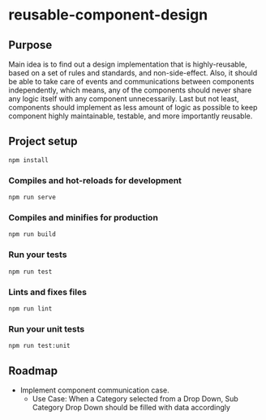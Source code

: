 # reusable-component-design

## Purpose
Main idea is to find out a design implementation that is highly-reusable, based on a set of rules and standards, and non-side-effect. Also, it should be able to take care of events and communications between components independently, which means, any of the components should never share any logic itself with any component unnecessarily. Last but not least, components should implement as less amount of logic as possible to keep component highly maintainable, testable, and more importantly reusable.

## Project setup
```
npm install
```

### Compiles and hot-reloads for development
```
npm run serve
```

### Compiles and minifies for production
```
npm run build
```

### Run your tests
```
npm run test
```

### Lints and fixes files
```
npm run lint
```

### Run your unit tests
```
npm run test:unit
```

## Roadmap

- Implement component communication case.
  - Use Case: When a Category selected from a Drop Down, Sub Category Drop Down should be filled with data accordingly
